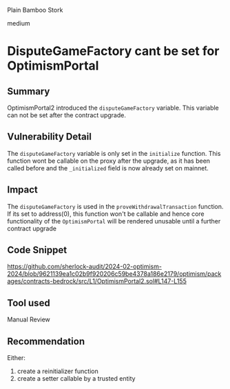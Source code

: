 Plain Bamboo Stork

medium

# DisputeGameFactory cant be set for OptimismPortal

## Summary

OptimismPortal2 introduced the `disputeGameFactory` variable. This variable can not be set after the contract upgrade.

## Vulnerability Detail

The `disputeGameFactory` variable is only set in the `initialize` function. This function wont be callable on the proxy after the upgrade, as it has been called before and the `_initialized` field is now already set on mainnet.

## Impact

The `disputeGameFactory` is used in the `proveWithdrawalTransaction` function. If its set to address(0), this function won't be callable and hence core functionality of the `OptimismPortal` will be rendered unusable until a further contract upgrade

## Code Snippet

https://github.com/sherlock-audit/2024-02-optimism-2024/blob/9621139ea1c02b9f920206c59be4378a186e2179/optimism/packages/contracts-bedrock/src/L1/OptimismPortal2.sol#L147-L155

## Tool used

Manual Review

## Recommendation

Either:
1. create a reinitializer function
2. create a setter callable by a trusted entity